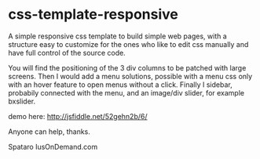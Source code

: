 # css-template-responsive
A simple responsive css template to build simple web pages, with a structure easy to customize for the ones who like to edit css manually and have full control of the source code.


You will find the positioning of the 3 div columns to be patched with large screens. Then I would add a menu solutions, possible with a menu css only with an hover feature to open menus without a click. Finally I sidebar, probabily connected with the menu, and an image/div slider, for example bxslider.

demo here: http://jsfiddle.net/52gehn2b/6/

Anyone can help, thanks.

Spataro
IusOnDemand.com
